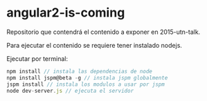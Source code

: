 # angular2-is-coming

Repositorio que contendrá el contenido a exponer en 2015-utn-talk.

Para ejecutar el contenido se requiere tener instalado nodejs.

Ejecutar por terminal:

```js
npm install // instala las dependencias de node
npm install jspm@beta -g // instala jspm globalmente
jspm install // instala los modulos a usar por jspm
node dev-server.js // ejecuta el servidor
```
